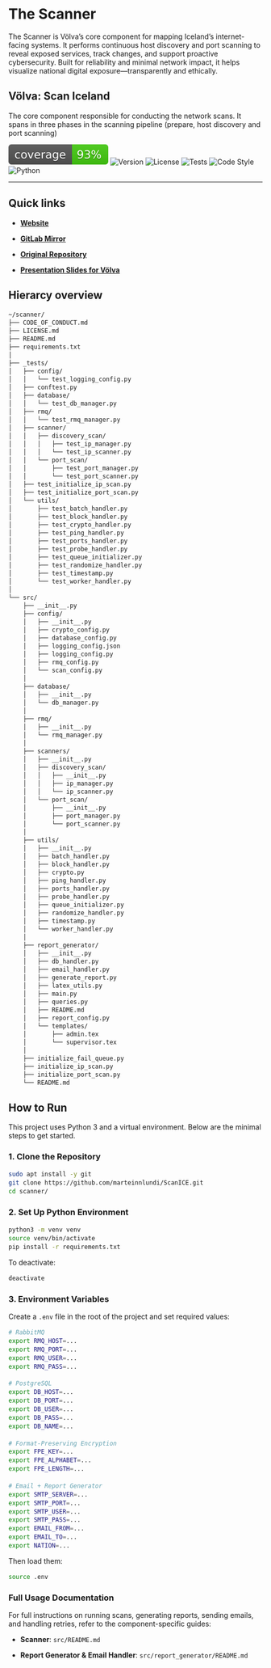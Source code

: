 # The Scanner

The Scanner is Völva’s core component for mapping Iceland’s internet-facing systems. It performs continuous host discovery and port scanning to reveal exposed services, track changes, and support proactive cybersecurity. Built for reliability and minimal network impact, it helps visualize national digital exposure—transparently and ethically.

## Völva: Scan Iceland 

The core component responsible for conducting the network scans. It spans in three phases in the scanning pipeline (prepare, host discovery and port scanning)

![Coverage](.github/img/coverage.svg)
![Version](https://img.shields.io/github/v/tag/volvan/scanner?label=version)
![License](https://img.shields.io/badge/license-Custom--Academic--Use-blue)
![Tests](https://img.shields.io/github/actions/workflow/status/volvan/scanner/tests.yml?branch=main&label=tests)
![Code Style](https://img.shields.io/github/actions/workflow/status/volvan/scanner/formatting.yml?branch=main&label=pep8)
![Python](https://img.shields.io/badge/python-3.11-blue)

---

## Quick links

- **[Website](https://volva.frostbyte.is)**

- **[GitLab Mirror](https://gitlab.frostbyte.is/academic-projects/scan_ice)**

- **[Original Repository](https://github.com/marteinnlundi/ScanICE)**

- **[Presentation Slides for Völva](https://blank.page/)**




## Hierarcy overview 

```t
~/scanner/
├── CODE_OF_CONDUCT.md
├── LICENSE.md
├── README.md
├── requirements.txt
│
├── _tests/
│   ├── config/
│   │   └── test_logging_config.py
│   ├── conftest.py
│   ├── database/
│   │   └── test_db_manager.py
│   ├── rmq/
│   │   └── test_rmq_manager.py
│   ├── scanner/
│   │   ├── discovery_scan/
│   │   │   ├── test_ip_manager.py
│   │   │   └── test_ip_scanner.py
│   │   └── port_scan/
│   │       ├── test_port_manager.py
│   │       └── test_port_scanner.py
│   ├── test_initialize_ip_scan.py
│   ├── test_initialize_port_scan.py
│   └── utils/
│       ├── test_batch_handler.py
│       ├── test_block_handler.py
│       ├── test_crypto_handler.py
│       ├── test_ping_handler.py
│       ├── test_ports_handler.py
│       ├── test_probe_handler.py
│       ├── test_queue_initializer.py
│       ├── test_randomize_handler.py
│       ├── test_timestamp.py
│       └── test_worker_handler.py
│
└── src/
    ├── __init__.py
    ├── config/
    │   ├── __init__.py
    │   ├── crypto_config.py
    │   ├── database_config.py
    │   ├── logging_config.json
    │   ├── logging_config.py
    │   ├── rmq_config.py
    │   └── scan_config.py
    │
    ├── database/
    │   ├── __init__.py
    │   └── db_manager.py
    │
    ├── rmq/
    │   ├── __init__.py
    │   └── rmq_manager.py
    │
    ├── scanners/
    │   ├── __init__.py
    │   ├── discovery_scan/
    │   │   ├── __init__.py
    │   │   ├── ip_manager.py
    │   │   └── ip_scanner.py
    │   └── port_scan/
    │       ├── __init__.py
    │       ├── port_manager.py
    │       └── port_scanner.py
    │
    ├── utils/
    │   ├── __init__.py
    │   ├── batch_handler.py
    │   ├── block_handler.py
    │   ├── crypto.py
    │   ├── ping_handler.py
    │   ├── ports_handler.py
    │   ├── probe_handler.py
    │   ├── queue_initializer.py
    │   ├── randomize_handler.py
    │   ├── timestamp.py
    │   └── worker_handler.py
    │
    ├── report_generator/
    │   ├── __init__.py
    │   ├── db_handler.py
    │   ├── email_handler.py
    │   ├── generate_report.py
    │   ├── latex_utils.py
    │   ├── main.py
    │   ├── queries.py
    │   ├── README.md
    │   ├── report_config.py
    │   └── templates/
    │       ├── admin.tex
    │       └── supervisor.tex
    │
    ├── initialize_fail_queue.py
    ├── initialize_ip_scan.py
    ├── initialize_port_scan.py
    └── README.md

```
## How to Run

This project uses Python 3 and a virtual environment. Below are the minimal steps to get started.

### 1. Clone the Repository

```bash
sudo apt install -y git
git clone https://github.com/marteinnlundi/ScanICE.git
cd scanner/
```

### 2. Set Up Python Environment

```bash
python3 -m venv venv
source venv/bin/activate
pip install -r requirements.txt
```

To deactivate:

```bash
deactivate
```

### 3. Environment Variables

Create a `.env` file in the root of the project and set required values:

```bash
# RabbitMQ
export RMQ_HOST=...
export RMQ_PORT=...
export RMQ_USER=...
export RMQ_PASS=...

# PostgreSQL
export DB_HOST=...
export DB_PORT=...
export DB_USER=...
export DB_PASS=...
export DB_NAME=...

# Format-Preserving Encryption
export FPE_KEY=...
export FPE_ALPHABET=...
export FPE_LENGTH=...

# Email + Report Generator
export SMTP_SERVER=...
export SMTP_PORT=...
export SMTP_USER=...
export SMTP_PASS=...
export EMAIL_FROM=...
export EMAIL_TO=...
export NATION=...
```

Then load them:

```bash
source .env
```

### Full Usage Documentation

For full instructions on running scans, generating reports, sending emails, and handling retries, refer to the component-specific guides:

- **Scanner**: `src/README.md`
    
- **Report Generator & Email Handler**: `src/report_generator/README.md`
    
